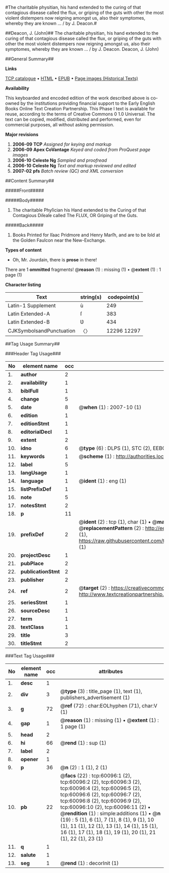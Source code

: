 #The charitable physitian, his hand extended to the curing of that contagious disease called the flux, or griping of the guts with other the most violent distempers now reigning amongst us, also their symptomes, whereby they are known ... / by J. Deacon.#

##Deacon, J. (John)##
The charitable physitian, his hand extended to the curing of that contagious disease called the flux, or griping of the guts with other the most violent distempers now reigning amongst us, also their symptomes, whereby they are known ... / by J. Deacon.
Deacon, J. (John)

##General Summary##

**Links**

[TCP catalogue](http://www.ota.ox.ac.uk/tcp/)  • 
[HTML](http://tei.it.ox.ac.uk/tcp/Texts-HTML/free/A37/A37297.html)  • 
[EPUB](http://tei.it.ox.ac.uk/tcp/Texts-EPUB/free/A37/A37297.epub) • 
[Page images (Historical Texts)](https://data.historicaltexts.jisc.ac.uk/view?pubId=eebo-12354590e&pageId=eebo-12354590e-60096-1)

**Availability**

This keyboarded and encoded edition of the
	       work described above is co-owned by the institutions
	       providing financial support to the Early English Books
	       Online Text Creation Partnership. This Phase I text is
	       available for reuse, according to the terms of Creative
	       Commons 0 1.0 Universal. The text can be copied,
	       modified, distributed and performed, even for
	       commercial purposes, all without asking permission.

**Major revisions**

1. __2006-09__ __TCP__ *Assigned for keying and markup*
1. __2006-09__ __Apex CoVantage__ *Keyed and coded from ProQuest page images*
1. __2006-10__ __Celeste Ng__ *Sampled and proofread*
1. __2006-10__ __Celeste Ng__ *Text and markup reviewed and edited*
1. __2007-02__ __pfs__ *Batch review (QC) and XML conversion*

##Content Summary##

#####Front#####

#####Body#####

1. The charitable Phyſician his Hand extended to the Curing of that Contagious Diſeaſe called The FLUX, OR Griping of the Guts.

#####Back#####

1. Books Printed for Iſaac Pridmore and Henry Marſh, and are to be ſold at the Golden Faulcon near the New-Exchange.

**Types of content**

  * Oh, Mr. Jourdain, there is **prose** in there!

There are 1 **ommitted** fragments! 
 @__reason__ (1) : missing (1)  •  @__extent__ (1) : 1 page (1)

**Character listing**


|Text|string(s)|codepoint(s)|
|---|---|---|
|Latin-1 Supplement|ù|249|
|Latin Extended-A|ſ|383|
|Latin Extended-B|Ʋ|434|
|CJKSymbolsandPunctuation|〈〉|12296 12297|

##Tag Usage Summary##

###Header Tag Usage###

|No|element name|occ|attributes|
|---|---|---|---|
|1.|__author__|2||
|2.|__availability__|1||
|3.|__biblFull__|1||
|4.|__change__|5||
|5.|__date__|8| @__when__ (1) : 2007-10 (1)|
|6.|__edition__|1||
|7.|__editionStmt__|1||
|8.|__editorialDecl__|1||
|9.|__extent__|2||
|10.|__idno__|6| @__type__ (6) : DLPS (1), STC (2), EEBO-CITATION (1), OCLC (1), VID (1)|
|11.|__keywords__|1| @__scheme__ (1) : http://authorities.loc.gov/ (1)|
|12.|__label__|5||
|13.|__langUsage__|1||
|14.|__language__|1| @__ident__ (1) : eng (1)|
|15.|__listPrefixDef__|1||
|16.|__note__|5||
|17.|__notesStmt__|2||
|18.|__p__|11||
|19.|__prefixDef__|2| @__ident__ (2) : tcp (1), char (1)  •  @__matchPattern__ (2) : ([0-9\-]+):([0-9IVX]+) (1), (.+) (1)  •  @__replacementPattern__ (2) : http://eebo.chadwyck.com/downloadtiff?vid=$1&page=$2 (1), https://raw.githubusercontent.com/textcreationpartnership/Texts/master/tcpchars.xml#$1 (1)|
|20.|__projectDesc__|1||
|21.|__pubPlace__|2||
|22.|__publicationStmt__|2||
|23.|__publisher__|2||
|24.|__ref__|2| @__target__ (2) : https://creativecommons.org/publicdomain/zero/1.0/ (1), http://www.textcreationpartnership.org/docs/. (1)|
|25.|__seriesStmt__|1||
|26.|__sourceDesc__|1||
|27.|__term__|1||
|28.|__textClass__|1||
|29.|__title__|3||
|30.|__titleStmt__|2||


###Text Tag Usage###

|No|element name|occ|attributes|
|---|---|---|---|
|1.|__desc__|1||
|2.|__div__|3| @__type__ (3) : title_page (1), text (1), publishers_advertisement (1)|
|3.|__g__|72| @__ref__ (72) : char:EOLhyphen (71), char:V (1)|
|4.|__gap__|1| @__reason__ (1) : missing (1)  •  @__extent__ (1) : 1 page (1)|
|5.|__head__|2||
|6.|__hi__|66| @__rend__ (1) : sup (1)|
|7.|__label__|2||
|8.|__opener__|1||
|9.|__p__|36| @__n__ (2) : 1 (1), 2 (1)|
|10.|__pb__|22| @__facs__ (22) : tcp:60096:1 (2), tcp:60096:2 (2), tcp:60096:3 (2), tcp:60096:4 (2), tcp:60096:5 (2), tcp:60096:6 (2), tcp:60096:7 (2), tcp:60096:8 (2), tcp:60096:9 (2), tcp:60096:10 (2), tcp:60096:11 (2)  •  @__rendition__ (1) : simple:additions (1)  •  @__n__ (19) : 5 (1), 6 (1), 7 (1), 8 (1), 9 (1), 10 (1), 11 (1), 12 (1), 13 (1), 14 (1), 15 (1), 16 (1), 17 (1), 18 (1), 19 (1), 20 (1), 21 (1), 22 (1), 23 (1)|
|11.|__q__|1||
|12.|__salute__|1||
|13.|__seg__|1| @__rend__ (1) : decorInit (1)|
